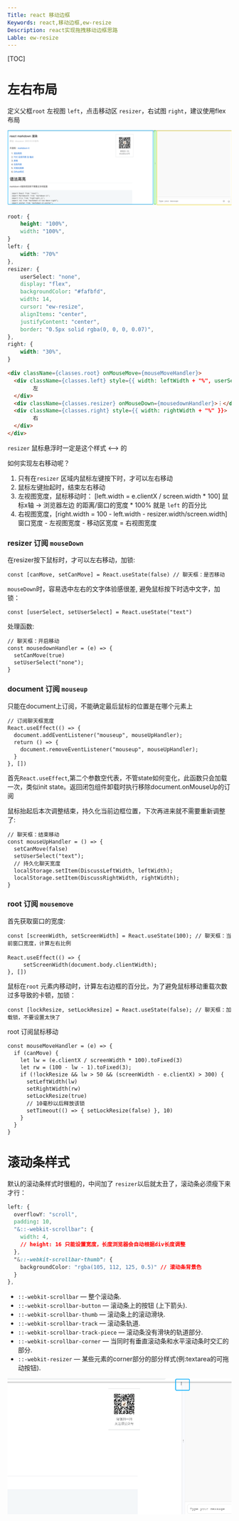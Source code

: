 ```yaml
---
Title: react 移动边框
Keywords: react,移动边框,ew-resize
Description: react实现拖拽移动边框思路
Lable: ew-resize
---
```


[TOC]

# 左右布局

定义父框`root`  左视图 `left`，点击移动区 `resizer`，右试图 `right`，建议使用flex布局

![image-20201228233232732](./assert/image-20201228233232732.png)

```css
root: {
  	height: "100%",
  	width: "100%",
}
left: {
    width: "70%"
},
resizer: {
  	userSelect: "none",
    display: "flex",
    backgroundColor: "#fafbfd",
    width: 14,
    cursor: "ew-resize",
    alignItems: "center",
    justifyContent: "center",
    border: "0.5px solid rgba(0, 0, 0, 0.07)",
},
right: {
  	width: "30%",
}
```

```html
<div className={classes.root} onMouseMove={mouseMoveHandler}>
  <div className={classes.left} style={{ width: leftWidth + "%", userSelect: userSelect }} ref={leftRef}>
		左
  </div>
  <div className={classes.resizer} onMouseDown={mousedownHandler}>︙</div>
  <div className={classes.right} style={{ width: rightWidth + "%" }}>
		右
  </div>
</div>
```

`resizer` 鼠标悬浮时一定是这个样式  <--> 的

如何实现左右移动呢？

1. 只有在`resizer` 区域内鼠标左键按下时，才可以左右移动
2. 鼠标左键抬起时，结束左右移动
3. 左视图宽度，鼠标移动时： [left.width = e.clientX / screen.width * 100] 鼠标x轴 -> 浏览器左边 的距离/窗口的宽度  * 100% 就是 `left` 的百分比
4. 右视图宽度，[right.width = 100 - left.width - resizer.width/screen.width] 窗口宽度 - 左视图宽度 - 移动区宽度 = 右视图宽度



### resizer 订阅 `mouseDown`

在resizer按下鼠标时，才可以左右移动，加锁:

```react
const [canMove, setCanMove] = React.useState(false) // 聊天框：是否移动
```

 `mouseDown`时，容易选中左右的文字体验感很差, 避免鼠标按下时选中文字，加锁：

```react
const [userSelect, setUserSelect] = React.useState("text")
```

处理函数:

```react
// 聊天框：开启移动
const mousedownHandler = (e) => {
  setCanMove(true)
  setUserSelect("none");
}
```

### document 订阅 `mouseup`

只能在document上订阅，不能确定最后鼠标的位置是在哪个元素上

```react
// 订阅聊天框宽度
React.useEffect(() => {
  document.addEventListener("mouseup", mouseUpHandler);
  return () => {
    document.removeEventListener("mouseup", mouseUpHandler);
  }
}, [])
```

首先`React.useEffect`,第二个参数空代表，不管state如何变化，此函数只会加载一次，类似init state。返回闭包组件卸载时执行移除document.onMouseUp的订阅

鼠标抬起后本次调整结束，持久化当前边框位置，下次再进来就不需要重新调整了:

```react
// 聊天框：结束移动
const mouseUpHandler = () => {
  setCanMove(false)
  setUserSelect("text");
  // 持久化聊天宽度
  localStorage.setItem(DiscussLeftWidth, leftWidth);
  localStorage.setItem(DiscussRightWidth, rightWidth);
}
```

### root 订阅 `mousemove`

首先获取窗口的宽度:

```react
const [screenWidth, setScreenWidth] = React.useState(100); // 聊天框：当前窗口宽度，计算左右比例

React.useEffect(() => {
 	 setScreenWidth(document.body.clientWidth);
}, [])
```

鼠标在`root` 元素内移动时，计算左右边框的百分比，为了避免鼠标移动重载次数过多导致的卡顿，加锁：

```react
const [lockResize, setLockResize] = React.useState(false); // 聊天框：加载锁，不要设置太快了
```

root 订阅鼠标移动

```react
const mouseMoveHandler = (e) => {
  if (canMove) {
    let lw = (e.clientX / screenWidth * 100).toFixed(3)
    let rw = (100 - lw - 1).toFixed(3);
    if (!lockResize && lw > 50 && (screenWidth - e.clientX) > 300) {
      setLeftWidth(lw)
      setRightWidth(rw)
      setLockResize(true)
      // 10毫秒以后释放该锁
      setTimeout(() => { setLockResize(false) }, 10)
    }
  }
}
```

# 滚动条样式

默认的滚动条样式时很粗的，中间加了 `resizer`以后就太丑了，滚动条必须瘦下来才行：

```css
left: {
  overflowY: "scroll",
  padding: 10,
  "&::-webkit-scrollbar": {
    width: 4,
  	// height: 16 只能设置宽度，长度浏览器会自动根据div长度调整
  },
  "&::-webkit-scrollbar-thumb": {
    backgroundColor: "rgba(105, 112, 125, 0.5)" // 滚动条背景色
  }
},
```

- `::-webkit-scrollbar` — 整个滚动条.
- `::-webkit-scrollbar-button` — 滚动条上的按钮 (上下箭头).
- `::-webkit-scrollbar-thumb` — 滚动条上的滚动滑块.
- `::-webkit-scrollbar-track` — 滚动条轨道.
- `::-webkit-scrollbar-track-piece` — 滚动条没有滑块的轨道部分.
- `::-webkit-scrollbar-corner` — 当同时有垂直滚动条和水平滚动条时交汇的部分.
- `::-webkit-resizer` — 某些元素的corner部分的部分样式(例:textarea的可拖动按钮).

![image-20201229003702633](./assert/image-20201229003702633.png)























































































